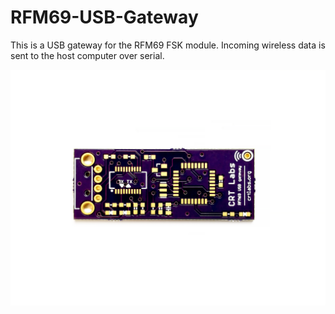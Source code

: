 # RFM69-USB-Gateway
This is a USB gateway for the RFM69 FSK module. Incoming wireless data is sent to the host computer over serial.

![alt tag](https://github.com/NationalAssociationOfRealtors/RFM69-USB-Gateway/raw/master/crt%20labs%20usb%20gateway.png)
